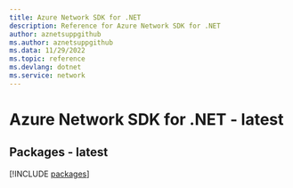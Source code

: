 ```yaml
---
title: Azure Network SDK for .NET
description: Reference for Azure Network SDK for .NET
author: aznetsuppgithub
ms.author: aznetsuppgithub
ms.data: 11/29/2022
ms.topic: reference
ms.devlang: dotnet
ms.service: network
---
```

# Azure Network SDK for .NET - latest
## Packages - latest
[!INCLUDE [packages](network-index.md)]